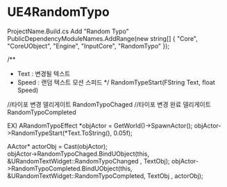 # UE4RandomTypo



ProjectName.Build.cs
Add "Random Typo"
PublicDependencyModuleNames.AddRange(new string[] { "Core", "CoreUObject", "Engine", "InputCore", "RandomTypo" });
  
/**
 *    Text : 변경될 텍스트
 *    Speed : 랜덤 텍스트 모션 스피드
 */
RandomTypeStart(FString Text, float Speed)




  
//타이포 변경 델리게이트
RandomTypoChaged
//타이포 변경 완료 델리게이트 
RandomTypoCompleted




EX)
ARandomTypoEffect *objActor = GetWorld()->SpawnActor<ARandomTypoEffect>();
objActor->RandomTypeStart(*Text.ToString(), 0.05f);
  
AActor* actorObj = Cast<AActor>(objActor);  
objActor->RandomTypoChaged.BindUObject(this, &URandomTextWidget::RandomTypoChanged , TextObj);
objActor->RandomTypoCompleted.BindUObject(this, &URandomTextWidget::RandomTypoCompleted, TextObj , actorObj);

